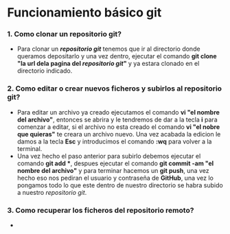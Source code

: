 # Funcionamiento básico git  

### 1. Como clonar un repositorio git?

  * Para clonar un ***repositorio git*** tenemos que ir al directorio donde queramos depositarlo y una vez dentro, ejecutar el comando **git clone "la url dela pagina del *repositorio git*"** y ya estara clonado en el directorio indicado.  

### 2. Como editar o crear nuevos ficheros y subirlos al repositorio git?

  * Para editar un archivo ya creado ejecutamos el comando **vi "el nombre del archivo"**, entonces se abrira y le tendremos de dar a la tecla **i** para comenzar a editar, si el archivo no esta creado el comando **vi "el nobre que quieras"** te creara un archivo nuevo. Una vez acabada la edicion le damos a la tecla **Esc** y introducimos el comando **:wq** para volver a la terminal.  
  * Una vez hecho el paso anterior para subirlo debemos ejecutar el comando __git add *__, despues ejecutar el comando **git commit -am "el nombre del archivo"** y para terminar hacemos un **git push**, una vez hecho eso nos pediran el usuario y contraseña de **GitHub**, una vez lo pongamos todo lo que este dentro de nuestro directorio se habra subido a nuestro *repositorio git*.  

### 3. Como recuperar los ficheros del repositorio remoto?

  *
  
